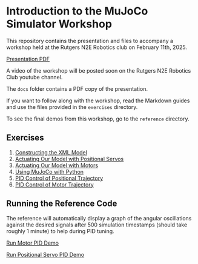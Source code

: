 # Introduction to the MuJoCo Simulator Workshop

This repository contains the presentation and files to accompany a workshop held at the Rutgers N2E Robotics club on February 11th, 2025.

[Presentation PDF](./docs/mujoco_intro_workshop.pdf)

A video of the workshop will be posted soon on the Rutgers N2E Robotics Club youtube channel.

The `docs` folder contains a PDF copy of the presentation.

If you want to follow along with the workshop, read the Markdown guides and use the files provided in the `exercises` directory.

To see the final demos from this workshop, go to the `reference` directory.

## Exercises

1. [Constructing the XML Model](./exercises/exercise_01.md)
2. [Actuating Our Model with Positional Servos](./exercises/exercise_02.md)
3. [Actuating Our Model with Motors](./exercises/exercise_03.md)
4. [Using MuJoCo with Python](./exercises/exercise_04.md)
5. [PID Control of Positional Trajectory](./exercises/exercise_05.md)
6. [PID Control of Motor Trajectory](./exercises/exercise_06.md)

## Running the Reference Code

The reference will automatically display a graph of the angular oscillations against the desired signals after 500 simulation timestamps (should take roughly 1 minute) to help during PID tuning.

[Run Motor PID Demo](./reference/motor_demo.md)

[Run Positional Servo PID Demo](./reference/position_demo.md)
